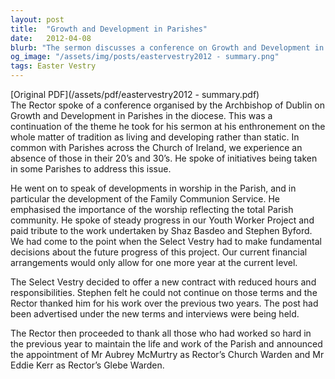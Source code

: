 ```yaml
---
layout: post
title:  "Growth and Development in Parishes"
date:   2012-04-08
blurb: "The sermon discusses a conference on Growth and Development in Parishes, organized by the Archbishop of Dublin. The Rector emphasizes the importance of evolving traditions and addressing the absence of younger demographics in the Church. He also talks about developments in worship, the progress of the Youth Worker Project, and the need for financial decisions regarding the project's future."
og_image: "/assets/img/posts/eastervestry2012 - summary.png"
tags: Easter Vestry
---
```

[Original PDF](/assets/pdf/eastervestry2012 - summary.pdf)    
The Rector spoke of a conference organised by the Archbishop of Dublin on Growth and Development in Parishes in the diocese. This was a continuation of the theme he took for his sermon at his enthronement on the whole matter of tradition as living and developing rather than static. In common with Parishes across the Church of Ireland, we experience an absence of those in their 20’s and 30’s. He spoke of initiatives being taken in some Parishes to address this issue.

He went on to speak of developments in worship in the Parish, and in particular the development of the Family Communion Service. He emphasised the importance of the worship reflecting the total Parish community. He spoke of steady progress in our Youth Worker Project and paid tribute to the work undertaken by Shaz Basdeo and Stephen Byford. We had come to the point when the Select Vestry had to make fundamental decisions about the future progress of this project. Our current financial arrangements would only allow for one more year at the current level.

The Select Vestry decided to offer a new contract with reduced hours and responsibilities. Stephen felt he could not continue on those terms and the Rector thanked him for his work over the previous two years. The post had been advertised under the new terms and interviews were being held.

The Rector then proceeded to thank all those who had worked so hard in the previous year to maintain the life and work of the Parish and announced the appointment of Mr Aubrey McMurtry as Rector’s Church Warden and Mr Eddie Kerr as Rector’s Glebe Warden.
